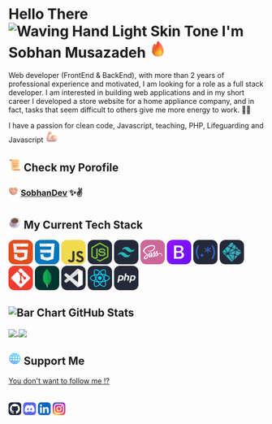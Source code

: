 <h1 align="left">Hello There<img src="https://raw.githubusercontent.com/Tarikul-Islam-Anik/Animated-Fluent-Emojis/master/Emojis/Hand%20gestures/Waving%20Hand%20Light%20Skin%20Tone.png" alt="Waving Hand Light Skin Tone" width="35" height="35"/> I'm Sobhan Musazadeh <img src="https://github.com/Tarikul-Islam-Anik/tarikul-islam-anik/raw/main/assets/images/Fire.png" alt="Slightly Smiling Face" width="35" height="35"/></h1>

Web developer (FrontEnd & BackEnd), with more than 2 years of professional experience and motivated, I am looking for a role as a full stack developer. I am interested in building web applications and in my short career I developed a store website for a home appliance company, and in fact, tasks that seem difficult to others give me more energy to work. 🍲🥡

I have a passion for clean code, Javascript, teaching, PHP, Lifeguarding and Javascript <img src="https://github.com/Tarikul-Islam-Anik/tarikul-islam-anik/raw/main/assets/images/Flexed%20Biceps%20Light%20Skin%20Tone.png" alt="Slightly Smiling Face" width="25" height="25"/>

## <img src="https://github.com/Tarikul-Islam-Anik/tarikul-islam-anik/raw/main/assets/images/Scroll.png" alt="Slightly Smiling Face" width="25" height="25"/> Check my Porofile

### <img src="https://github.com/Tarikul-Islam-Anik/tarikul-islam-anik/raw/main/assets/images/Folded%20Hands%20Light%20Skin%20Tone.png" alt="Slightly Smiling Face" width="20" height="20"/> [SobhanDev](https://mrsobhan.github.io/sobhandev/) ✨✌️

## <img src="https://github.com/Tarikul-Islam-Anik/tarikul-islam-anik/raw/main/assets/images/Hot%20Beverage.png" alt="Slightly Smiling Face" width="25" height="25"/>  My Current Tech Stack

<img src="https://github.com/tandpfun/skill-icons/blob/main/icons/HTML.svg" width="48" title="HTML"> <img src="https://github.com/tandpfun/skill-icons/blob/main/icons/CSS.svg" width="48" title="CSS"> <img src="https://github.com/tandpfun/skill-icons/blob/main/icons/JavaScript.svg" width="48" title="Javascript"> <img src="https://github.com/tandpfun/skill-icons/blob/main/icons/NodeJS-Dark.svg" width="48" title="Node.js"> <img src="https://github.com/tandpfun/skill-icons/blob/main/icons/TailwindCSS-Dark.svg" width="48" title="TailWindCss"> <img src="https://github.com/tandpfun/skill-icons/blob/main/icons/Sass.svg" width="48" title="Sass"> <img src="https://github.com/tandpfun/skill-icons/blob/main/icons/Bootstrap.svg" width="48"> <img src="https://github.com/tandpfun/skill-icons/blob/main/icons/Regex-Dark.svg" width="48" title="Regex"> <img src="https://github.com/tandpfun/skill-icons/blob/main/icons/Netlify-Dark.svg" width="48" title="Netlify"> <img src="https://github.com/tandpfun/skill-icons/blob/main/icons/Git.svg" width="48" title="Git"> <img src="https://github.com/tandpfun/skill-icons/blob/main/icons/MongoDB.svg" width="48" title="MongoDB"> <img src="https://github.com/tandpfun/skill-icons/blob/main/icons/VSCode-Dark.svg" width="48" title="Vscode"> <img src="https://github.com/tandpfun/skill-icons/raw/main/icons/React-Dark.svg" width="48" title="Discord"> <img src="https://github.com/tandpfun/skill-icons/raw/main/icons/PHP-Dark.svg" width="48" title="Github">




## <img src="https://raw.githubusercontent.com/Tarikul-Islam-Anik/Animated-Fluent-Emojis/master/Emojis/Objects/Bar%20Chart.png" alt="Bar Chart" width="25" height="25"/> GitHub Stats
<a href="https://github.com/MrSobhan">
    <img height="200" align="center" src="https://github-readme-stats.vercel.app/api?username=MrSobhan&theme=chartreuse-dark&hide_border=true&include_all_commits=false&count_private=false">
</a>

<a href="https://github.com/MrSobhan">
    <img height="200" align="center" src="https://github-readme-streak-stats.herokuapp.com/?user=MrSobhan&theme=chartreuse-dark&hide_border=true&card_width=450">
</a>

## <img src="https://github.com/Tarikul-Islam-Anik/tarikul-islam-anik/raw/main/assets/images/Globe%20with%20Meridians.png" alt="Slightly Smiling Face" width="25" height="25"/> Support Me
<div>
  <a href="https://t.me/soobhhan">
      You don't want to follow me !?
  </a><br/><br/><br/>
    <img src="https://github.com/tandpfun/skill-icons/blob/main/icons/Github-Dark.svg" width="25" title="Github"> <img src="https://github.com/tandpfun/skill-icons/raw/main/icons/Discord.svg" width="25" title="Discord"> <img src="https://github.com/tandpfun/skill-icons/raw/main/icons/LinkedIn.svg" width="25" title="LinkedIn"> <img src="https://github.com/tandpfun/skill-icons/raw/main/icons/Instagram.svg" width="25" title="LinkedIn">
</div>


